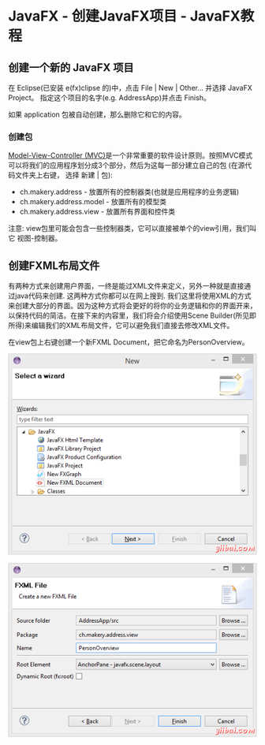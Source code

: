 # JavaFX - 创建JavaFX项目 - JavaFX教程

## 创建一个新的 JavaFX 项目

在 Eclipse(已安装 e(fx)clipse 的)中，点击 File | New | Other... 并选择 JavaFX Project。 指定这个项目的名字(e.g. AddressApp)并点击 Finish。

如果 application 包被自动创建，那么删除它和它的内容。

### 创建包

[Model-View-Controller (MVC)](http://zh.wikipedia.org/wiki/MVC)是一个非常重要的软件设计原则。按照MVC模式可以将我们的应用程序划分成3个部分，然后为这每一部分建立自己的包 (在源代码文件夹上右键， 选择 新建 | 包):

*   ch.makery.address - 放置所有的控制器类(也就是应用程序的业务逻辑)
*   ch.makery.address.model - 放置所有的模型类
*   ch.makery.address.view - 放置所有界面和控件类

注意: view包里可能会包含一些控制器类，它可以直接被单个的view引用，我们叫它 视图-控制器。

## 创建FXML布局文件

有两种方式来创建用户界面，一终是能过XML文件来定义，另外一种就是直接通过java代码来创建. 这两种方式你都可以在网上搜到. 我们这里将使用XML的方式来创建大部分的界面。因为这种方式将会更好的将你的业务逻辑和你的界面开来，以保持代码的简洁。在接下来的内容里，我们将会介绍使用Scene Builder(所见即所得)来编辑我们的XML布局文件，它可以避免我们直接去修改XML文件。

在view包上右键创建一个新FXML Document，把它命名为PersonOverview。

![New FXML Document](../img/1333293959-0.png)

![New PersonOverview](../img/1333291C1-1.png)

